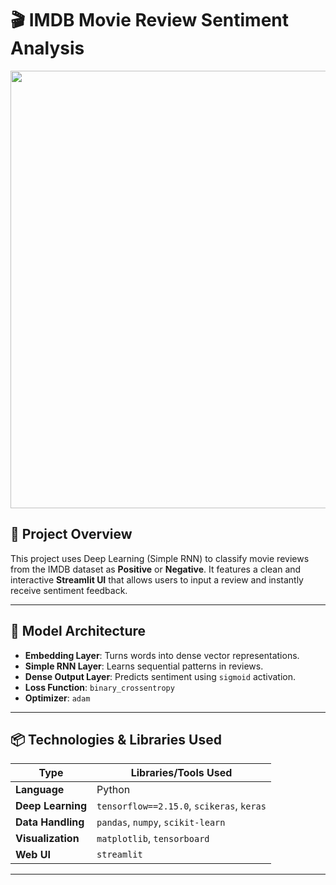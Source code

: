 # 🎬 IMDB Movie Review Sentiment Analysis

<img src="https://github.com/priyanshu-sen-07/imdb-sentiment-rnn/blob/main/Screenshot%202025-07-12%20232448.png" width="700"/>

## 📖 Project Overview

This project uses Deep Learning (Simple RNN) to classify movie reviews from the IMDB dataset as **Positive** or **Negative**. It features a clean and interactive **Streamlit UI** that allows users to input a review and instantly receive sentiment feedback.

---

## 🧠 Model Architecture

- **Embedding Layer**: Turns words into dense vector representations.
- **Simple RNN Layer**: Learns sequential patterns in reviews.
- **Dense Output Layer**: Predicts sentiment using `sigmoid` activation.
- **Loss Function**: `binary_crossentropy`
- **Optimizer**: `adam`

---

## 📦 Technologies & Libraries Used

| Type            | Libraries/Tools Used                               |
|------------------|----------------------------------------------------|
| **Language**     | Python                                             |
| **Deep Learning**| `tensorflow==2.15.0`, `scikeras`, `keras`          |
| **Data Handling**| `pandas`, `numpy`, `scikit-learn`                  |
| **Visualization**| `matplotlib`, `tensorboard`                        |
| **Web UI**       | `streamlit`                                        |

---
